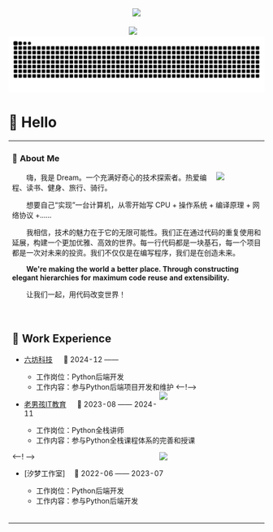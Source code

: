 <div align="center">

  <!-- knock code pictures 敲代码的图片 -->
  <picture>
    <source media="(prefers-color-scheme: dark)" srcset="https://cdn.jsdelivr.net/gh/sun0225SUN/sun0225SUN/assets/images/coding.gif" />
    <source media="(prefers-color-scheme: light)" srcset="https://cdn.jsdelivr.net/gh/sun0225SUN/sun0225SUN/assets/images/developer.svg" height="225px" />
    <img src="https://cdn.jsdelivr.net/gh/sun0225SUN/sun0225SUN/assets/images/coding.gif" />
  </picture>

  <!-- for beauty 留个空行好看点 -->
  <div>&nbsp;</div>


<!-- profile logo 个人资料徽标 -->
  <div>
    <a href="https://www.cnblogs.com/dream-ze"><img src="https://img.shields.io/badge/Website-博客-8c36db" /></a>&emsp;
    <!--  <img src="https://komarev.com/ghpvc/?username=Peter-JXL&label=Views&color=orange&style=flat" alt="访问量统计" />&emsp; -->
  </div>

<!-- Snake Code Contribution Map 贪吃蛇代码贡献图 -->
<picture>
  <source media="(prefers-color-scheme: dark)" srcset="https://raw.githubusercontent.com/Chimeng1314/Chimeng1314/output/github-contribution-grid-snake-dark.svg">
  <source media="(prefers-color-scheme: light)" srcset="https://raw.githubusercontent.com/Chimeng1314/Chimeng1314/output/github-contribution-grid-snake.svg">
  <img alt="github contribution grid snake animation" src="https://raw.githubusercontent.com/Chimeng1314/Chimeng1314/output/github-contribution-grid-snake.svg">
</picture>

</div>

#  🙋 Hello

<table>

<tr><td>

### 🤺 About Me

<img align="right" width="88" src="https://avatars.githubusercontent.com/u/45090349?v=4" />

<p>&emsp;&emsp;嗨，我是 Dream。一个充满好奇心的技术探索者。热爱编程、读书、健身、旅行、骑行。</p>
<p>&emsp;&emsp;想要自己“实现”一台计算机，从零开始写 CPU + 操作系统 + 编译原理 + 网络协议 +......</p>
<p>&emsp;&emsp;我相信，技术的魅力在于它的无限可能性。我们正在通过代码的重复使用和延展，构建一个更加优雅、高效的世界。每一行代码都是一块基石，每一个项目都是一次对未来的投资。我们不仅仅是在编写程序，我们是在创造未来。</p>
<p>&emsp;&emsp;<strong>We're making the world a better place. Through constructing elegant hierarchies for maximum code reuse and extensibility.</strong></p>

</p> <p>&emsp;&emsp;让我们一起，用代码改变世界！</p>


  <!-- for beauty 留个空行好看点 -->
  <div>&nbsp;</div>

</td></tr>

<tr><td>


## 🏢 Work Experience

 <!--<img align="right" width="200" src="https://cdn.jsdelivr.net/gh/Peter-JXL/Peter-JXL@main/assets/images/GRCBank.png" />-->

- [六坊科技](https://www.lfun.cn/) &emsp; 📌 2024-12 —— 

  - 工作岗位：Python后端开发
  - 工作内容：参与Python后端项目开发和维护
<--!<img align="right" width="200" src="https://cdn.jsdelivr.net/gh/Peter-JXL/Peter-JXL@main/assets/images/GRCBank.png" />-->

- [老男孩IT教育](https://www.oldboyedu.com/shanghai_home.html) &emsp; 📌 2023-08 —— 2024-11

  - 工作岗位：Python全栈讲师
  - 工作内容：参与Python全栈课程体系的完善和授课

<--! <img align="right" width="200" src="https://cdn.jsdelivr.net/gh/Peter-JXL/Peter-JXL@main/assets/images/Inspur.PNG" />-->

- [汐梦工作室]  📌 2022-06 —— 2023-07

  - 工作岗位：Python后端开发
  - 工作内容：参与Python后端开发


  <!-- for beauty 留个空行好看点 -->
  <div>&nbsp;</div>

</td></tr>



</table>
